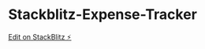 # Stackblitz-Expense-Tracker

[Edit on StackBlitz ⚡️](https://stackblitz.com/edit/solidjs-templates-8ukfch)